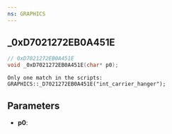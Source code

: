 ```yaml
---
ns: GRAPHICS
---
```

## _0xD7021272EB0A451E

```c
// 0xD7021272EB0A451E
void _0xD7021272EB0A451E(char* p0);
```

```
Only one match in the scripts:  
GRAPHICS::_D7021272EB0A451E("int_carrier_hanger");  
```

## Parameters
* **p0**: 


